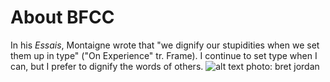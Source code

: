 # About BFCC
In his *Essais*, Montaigne wrote that "we dignify our stupidities when we set them up in type" ("On Experience" tr. Frame). 
I continue to set type when I can, but I prefer to dignify the words of others. 
![alt text](https://images.unsplash.com/photo-1596299786121-66852dfb4b61?ixlib=rb-4.0.3&q=85&fm=jpg&crop=entropy&cs=srgb&dl=brett-jordan-O0OCxZf0fTk-unsplash.jpg)
photo: bret jordan
